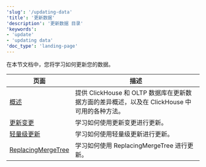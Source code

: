 ```yaml
---
'slug': '/updating-data'
'title': '更新数据'
'description': '更新数据 目录'
'keywords':
- 'update'
- 'updating data'
'doc_type': 'landing-page'
---
```


在本节文档中，您将学习如何更新您的数据。

| 页面                                                        | 描述                                                                                                                                                          |
|------------------------------------------------------------|---------------------------------------------------------------------------------------------------------------------------------------------------------------|
| [概述](/updating-data/overview)                            | 提供 ClickHouse 和 OLTP 数据库在更新数据方面的差异概述，以及在 ClickHouse 中可用的各种方法。                                                                       |
| [更新变更](/managing-data/update_mutations)                | 学习如何使用更新变更进行更新。                                                                                                                                  |
| [轻量级更新](/docs/sql-reference/statements/update)        | 学习如何使用轻量级更新进行更新。                                                                                                                                 |
| [ReplacingMergeTree](/guides/replacing-merge-tree)         | 学习如何使用 ReplacingMergeTree 进行更新。                                                                                                                    |
